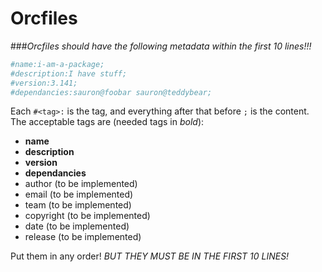 # Orcfiles

###*Orcfiles should have the following metadata within the first 10 lines!!!*
````bash
#name:i-am-a-package;
#description:I have stuff;
#version:3.141;
#dependancies:sauron@foobar sauron@teddybear;
````

Each `#<tag>:` is the tag, and everything after that before `;` is the content.
The acceptable tags are (needed tags in _bold_):

* **name**
* **description**
* **version**
* **dependancies**
* author (to be implemented)
* email (to be implemented)
* team (to be implemented)
* copyright (to be implemented)
* date (to be implemented)
* release (to be implemented)

Put them in any order!
*BUT THEY MUST BE IN THE FIRST 10 LINES!*
